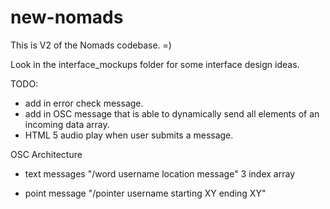new-nomads
==========

This is V2 of the Nomads codebase.  =)

Look in the interface_mockups folder for some interface design ideas.

TODO:
  * add in error check message.
  * add in OSC message that is able to dynamically send all elements of an incoming data array.
  * HTML 5 audio play when user submits a message.

OSC Architecture
 * text messages 
 "/word username location message"  3 index array

 * point message
 "/pointer username starting XY  ending XY"